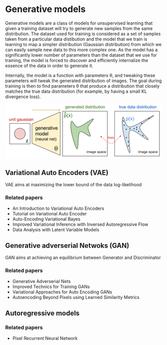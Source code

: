# Generative models

Generative models are a class of models for unsupervised learning that given a training dataset will try to generate new samples from the same distribution. The dataset used for training is considered as a set of samples taken from a particular data distibution and the model that we train is learning to map a simpler distribution (Gaussian distribution) from which we can easily sample new data to this more complex one. As the model has a significantly lower number of parameters than the dataset that we use for training,  the model is forced to discover and efficiently internalize the essence of the data in order to generate it.

Internally, the model is a function with parameters θ, and tweaking these parameters will tweak the generated distribution of images. The goal during training is then to find parameters θ that produce a distribution that closely matches the true data distribution (for example, by having a small KL divergence loss). 

![](imgs/gen_models_diag.png)

## Variational Auto Encoders (VAE)

VAE aims at maximizing the lower bound of the data log-likelihood

### Related papers

- An Introduction to Variational Auto Encoders
- Tutorial on Variational Auto Encoder
- Auto-Encoding Variational Bayes
- Improved Variational Inference with Inversed Autoregressive Flow
- Data Analysis with Latent Variable Models



## Generative adverserial Netwoks (GAN)

GAN aims at achieving an equilibrium between Generator and Discriminator

### Related papers

- Generative Adverserial Nets
- Improved Technics for Training GANs
- Variational Approaches for Auto Encoding GANs
- Autoencoding Beyond Pixels using Learned Similarity Metrics

## Autoregressive models

### Related papers

- Pixel Recurrent Neural Network

